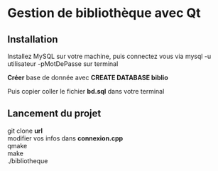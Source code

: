 # Gestion de  bibliothèque avec Qt

## Installation

Installez MySQL sur votre machine, puis connectez vous via 
mysql -u utilisateur -pMotDePasse sur terminal

**Créer** base de donnée avec **CREATE DATABASE biblio**

Puis copier coller le fichier **bd.sql** dans votre terminal 

## Lancement du projet

git clone **url**  
modifier vos infos dans **connexion.cpp**  
qmake  
make  
./bibliotheque
